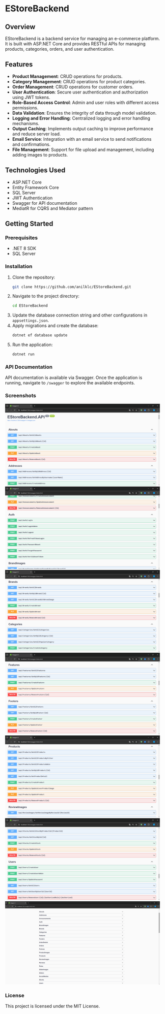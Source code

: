 # EStoreBackend

## Overview

EStoreBackend is a backend service for managing an e-commerce platform. It is built with ASP.NET Core and provides RESTful APIs for managing products, categories, orders, and user authentication.

## Features

- **Product Management**: CRUD operations for products.
- **Category Management**: CRUD operations for product categories.
- **Order Management**: CRUD operations for customer orders.
- **User Authentication**: Secure user authentication and authorization using JWT tokens.
- **Role-Based Access Control**: Admin and user roles with different access permissions.
- **Data Validation**: Ensures the integrity of data through model validation.
- **Logging and Error Handling**: Centralized logging and error handling mechanisms.
- **Output Caching**: Implements output caching to improve performance and reduce server load.
- **Email Service**: Integration with an email service to send notifications and confirmations.
- **File Management**: Support for file upload and management, including adding images to products.

## Technologies Used

- ASP.NET Core
- Entity Framework Core
- SQL Server
- JWT Authentication
- Swagger for API documentation
- MediatR for CQRS and Mediator pattern

## Getting Started

### Prerequisites

- .NET 8 SDK
- SQL Server

### Installation

1. Clone the repository:
    ```sh
    git clone https://github.com/anilklc/EStoreBackend.git
    ```
2. Navigate to the project directory:
    ```sh
    cd EStoreBackend
    ```
3. Update the database connection string and other configurations in `appsettings.json`.
4. Apply migrations and create the database:
    ```sh
    dotnet ef database update
    ```
5. Run the application:
    ```sh
    dotnet run
    ```

### API Documentation

API documentation is available via Swagger. Once the application is running, navigate to `/swagger` to explore the available endpoints.

### Screenshots

![Screenshot 1](Screenshots/1.png)
![Screenshot 2](Screenshots/2.png)
![Screenshot 3](Screenshots/3.png)
![Screenshot 4](Screenshots/4.png)
![Screenshot 5](Screenshots/5.png)
![Screenshot 6](Screenshots/6.png)
![Screenshot 7](Screenshots/7.png)

### License

This project is licensed under the MIT License.

